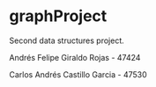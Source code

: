 # graphProject
Second data structures project.

Andrés Felipe Giraldo Rojas - 47424

Carlos Andrés Castillo Garcia - 47530
